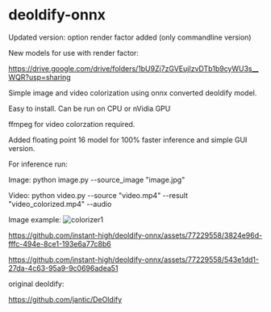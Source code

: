 # deoldify-onnx

Updated version: option render factor added (only commandline version)

New models for use with render factor: 

https://drive.google.com/drive/folders/1bU9Zj7zGVEujIzvDTb1b9cyWU3s__WQR?usp=sharing

Simple image and video colorization using onnx converted deoldify model.

Easy to install. Can be run on CPU or nVidia GPU

ffmpeg for video colorzation required.

Added floating point 16 model for 100% faster inference and simple GUI version.

For inference run:

Image:
python image.py --source_image "image.jpg"

Video:
python video.py --source "video.mp4" --result "video_colorized.mp4" --audio

Image example:
![colorizer1](https://github.com/instant-high/deoldify-onnx/assets/77229558/171642dd-9034-4ca7-8d29-c07c6e5e9f0a)


https://github.com/instant-high/deoldify-onnx/assets/77229558/3824e96d-fffc-494e-8ce1-193e6a77c8b6

https://github.com/instant-high/deoldify-onnx/assets/77229558/543e1dd1-27da-4c63-95a9-9c0696adea51


original deoldify:

https://github.com/jantic/DeOldify

